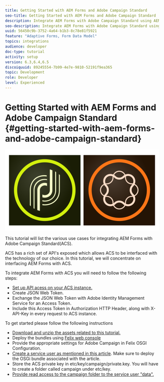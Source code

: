 ```yaml
---
title: Getting Started with AEM Forms and Adobe Campaign Standard
seo-title: Getting Started with AEM Forms and Adobe Campaign Standard
description: Integrate AEM Forms with Adobe Campaign Standard using AEM Forms Form Data Model to fetch ACS campaign profile information etc.
seo-description: Integrate AEM Forms with Adobe Campaign Standard using AEM Forms Form Data Model to fetch ACS campaign profile information etc.
uuid: 56450c9b-3752-4a64-b1b3-8c78e81f5921
feature: "Adaptive Forms, Form Data Model"
topics: integrations
audience: developer
doc-type: tutorial
activity: setup
version: 6.3,6.4,6.5
discoiquuid: 89245554-7b99-4e7e-9810-52191f9ea365
topic: Development
role: Developer
level: Experienced
---
```


# Getting Started with AEM Forms and Adobe Campaign Standard {#getting-started-with-aem-forms-and-adobe-campaign-standard}

 ![formsandcampaign](assets/helpx-cards-forms.png)

This tutorial will list the various use cases for integrating AEM Forms with Adobe Campaign Standard(ACS).

ACS has a rich set of API's exposed which allows ACS to be interfaced with the technology of our choice. In this tutorial, we will concentrate on interfacing AEM Forms with ACS.

To integrate AEM Forms with ACS you will need to follow the following steps:

* [Set up API acess on your ACS instance.](https://docs.campaign.adobe.com/doc/standard/en/api/ACS_API.html#setting-up-api-access)
* Create JSON Web Token.
* Exchange the JSON Web Token with Adobe Identity Management Service for an Access Token.
* Include this Access Token in Authorization HTTP Header, along with X-API-Key in every request to ACS instance.

To get started please follow the following instructions

* [Download and unzip the assets related to this tutorial.](assets/aem-forms-and-acs-bundles.zip)
* Deploy the bundles using [Felix web console](http://localhost:4502/system/console/bundles)
* Provide the appropriate settings for Adobe Campaign in Felix OSGI Configuration.
* [Create a service user as mentioned in this article](/help/forms/adaptive-forms/service-user-tutorial-develop.md). Make sure to deploy the OSGi bundle associated with the article.
* Store the ACS private key in etc/key/campaign/private.key. You will have to create a folder called campaign under etc/key.
* [Provide read access to the campaign folder to the service user "data".](http://localhost:4502/useradmin)
